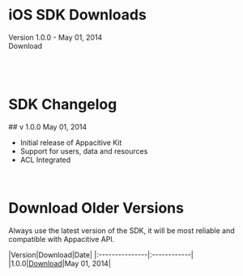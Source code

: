 ﻿
<h1><span class="glyphicon glyphicon-download-alt"></span> iOS SDK Downloads</h1>
<span class="muted mbm">Version 1.0.0 - May 01, 2014</span>
<div <a class="btn btn-primary pll prl">Download</a></div>
<br/>
<br/>
<br/>

<h1><span class="glyphicon glyphicon-time"></span> SDK Changelog</h1>
## v 1.0.0
<span class="muted">May 01, 2014</span>

+   Initial release of Appacitive Kit
+   Support for users, data and resources
+   ACL Integrated

<br/>

<h1><span class="glyphicon glyphicon-cloud-download"></span> Download Older Versions</h1>
Always use the latest version of the SDK, it will be most reliable and compatible with Appacitive API.


|Version|Download|Date|
|:---------------|:------------|
|1.0.0|<a href="#">Download</a>|May 01, 2014|

